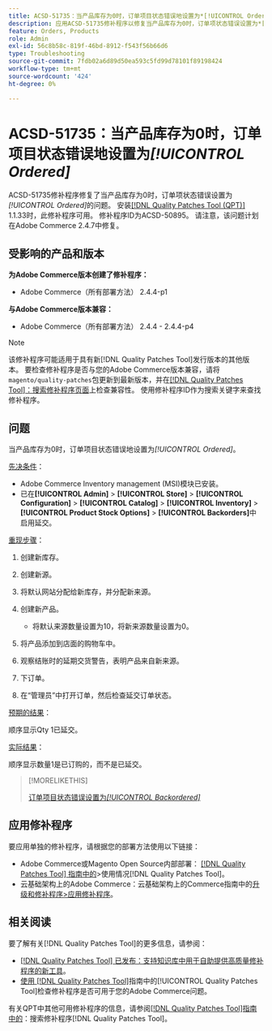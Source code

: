 ```yaml
---
title: ACSD-51735：当产品库存为0时，订单项目状态错误地设置为*[!UICONTROL Ordered]*
description: 应用ACSD-51735修补程序以修复当产品库存为0时，订单项状态错误设置为*[!UICONTROL Ordered]*的Adobe Commerce问题。
feature: Orders, Products
role: Admin
exl-id: 56c8b58c-819f-46bd-8912-f543f56b66d6
type: Troubleshooting
source-git-commit: 7fdb02a6d89d50ea593c5fd99d78101f89198424
workflow-type: tm+mt
source-wordcount: '424'
ht-degree: 0%

---
```


# ACSD-51735：当产品库存为0时，订单项目状态错误地设置为&#x200B;*[!UICONTROL Ordered]*

ACSD-51735修补程序修复了当产品库存为0时，订单项状态错误设置为&#x200B;*[!UICONTROL Ordered]*&#x200B;的问题。 安装[[!DNL Quality Patches Tool (QPT)]](https://experienceleague.adobe.com/zh-hans/docs/commerce-operations/tools/quality-patches-tool/quality-patches-tool-to-self-serve-quality-patches) 1.1.33时，此修补程序可用。 修补程序ID为ACSD-50895。 请注意，该问题计划在Adobe Commerce 2.4.7中修复。

## 受影响的产品和版本

**为Adobe Commerce版本创建了修补程序：**

* Adobe Commerce（所有部署方法） 2.4.4-p1

**与Adobe Commerce版本兼容：**

* Adobe Commerce（所有部署方法） 2.4.4 - 2.4.4-p4

>[!NOTE]
>
>该修补程序可能适用于具有新[!DNL Quality Patches Tool]发行版本的其他版本。 要检查修补程序是否与您的Adobe Commerce版本兼容，请将`magento/quality-patches`包更新到最新版本，并在[[!DNL Quality Patches Tool]：搜索修补程序页面](https://experienceleague.adobe.com/tools/commerce-quality-patches/index.html?lang=zh-Hans)上检查兼容性。 使用修补程序ID作为搜索关键字来查找修补程序。

## 问题

当产品库存为0时，订单项目状态错误地设置为&#x200B;*[!UICONTROL Ordered]*。

<u>先决条件</u>：

* Adobe Commerce Inventory management (MSI)模块已安装。
* 已在&#x200B;**[!UICONTROL Admin]** > **[!UICONTROL Store]** > **[!UICONTROL Configuration]** > **[!UICONTROL Catalog]** > **[!UICONTROL Inventory]** > **[!UICONTROL Product Stock Options]** > **[!UICONTROL Backorders]**&#x200B;中启用延交。

<u>重现步骤</u>：

1. 创建新库存。
1. 创建新源。
1. 将默认网站分配给新库存，并分配新来源。
1. 创建新产品。

   * 将默认来源数量设置为10，将新来源数量设置为0。

1. 将产品添加到店面的购物车中。
1. 观察结账时的延期交货警告，表明产品来自新来源。
1. 下订单。
1. 在“管理员”中打开订单，然后检查延交订单状态。

<u>预期的结果</u>：

顺序显示Qty 1已延交。

<u>实际结果</u>：

顺序显示数量1是已订购的，而不是已延交。

>[!MORELIKETHIS]
>
>[订单项目状态错误设置为&#x200B;*[!UICONTROL Backordered]*](/help/tools/quality-patches-tool/patches-available-in-qpt/v1-1-33/acsd-51408-order-item-status-is-set-to-backordered.md)

## 应用修补程序

要应用单独的修补程序，请根据您的部署方法使用以下链接：

* Adobe Commerce或Magento Open Source内部部署： [[!DNL Quality Patches Tool] 指南中的](/help/tools/quality-patches-tool/usage.md)>使用情况[!DNL Quality Patches Tool]。
* 云基础架构上的Adobe Commerce：云基础架构上的Commerce指南中的[升级和修补程序>应用修补程序](https://experienceleague.adobe.com/docs/commerce-cloud-service/user-guide/develop/upgrade/apply-patches.html?lang=zh-Hans)。

## 相关阅读

要了解有关[!DNL Quality Patches Tool]的更多信息，请参阅：

* [[!DNL Quality Patches Tool] 已发布：支持知识库中用于自助提供高质量修补程序的新工具](https://experienceleague.adobe.com/zh-hans/docs/commerce-operations/tools/quality-patches-tool/quality-patches-tool-to-self-serve-quality-patches)。
* [使用 [!DNL Quality Patches Tool]](/help/tools/quality-patches-tool/patches-available-in-qpt/check-patch-for-magento-issue-with-magento-quality-patches.md)指南中的[!UICONTROL Quality Patches Tool]检查修补程序是否可用于您的Adobe Commerce问题。


有关QPT中其他可用修补程序的信息，请参阅[[!DNL Quality Patches Tool]指南中的](https://experienceleague.adobe.com/tools/commerce-quality-patches/index.html?lang=zh-Hans)：搜索修补程序[!DNL Quality Patches Tool]。

